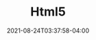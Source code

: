 ---
title: "Html5"
description: ""
date: 2021-08-24T03:37:58-04:00
draft: false
weight: 0
enableToc: true
tocLevels: ["h2", "h3", "h4"]
---
